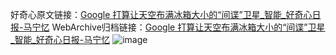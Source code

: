 好奇心原文链接：[Google 打算让天空布满冰箱大小的“间谍”卫星_智能_好奇心日报-马宁忆](https://www.qdaily.com/articles/779.html)
WebArchive归档链接：[Google 打算让天空布满冰箱大小的“间谍”卫星_智能_好奇心日报-马宁忆](http://web.archive.org/web/20190623145448/https://www.qdaily.com/articles/779.html)
![image](http://ww3.sinaimg.cn/large/007d5XDply1g3v44kx1g9j30u03w57wh)